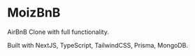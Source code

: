 # MoizBnB
AirBnB Clone with full functionality.

Built with NextJS, TypeScript, TailwindCSS, Prisma, MongoDB.
